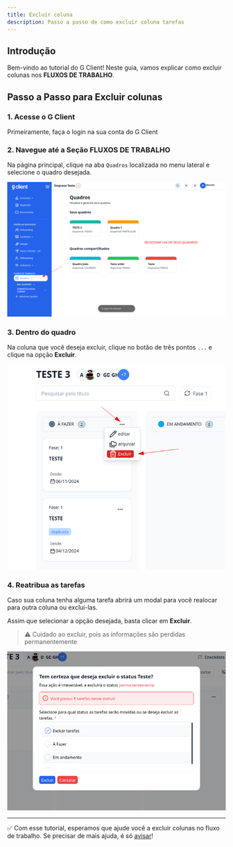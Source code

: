 ```yaml
---
title: Excluir coluna
description: Passo a passo de como excluir coluna tarefas
---
```


## Introdução

Bem-vindo ao tutorial do G Client! Neste guia, vamos explicar como excluir colunas nos **FLUXOS DE TRABALHO**.

## Passo a Passo para Excluir colunas

### 1. Acesse o G Client

Primeiramente, faça o login na sua conta do G Client

### 2. Navegue até a Seção FLUXOS DE TRABALHO

Na página principal, clique na aba `Quadros` localizada no menu lateral e selecione o quadro desejada.

![exemplo descrito acima](./img/custom-checklist/example-01.png)

### 3. Dentro do quadro

Na coluna que você deseja excluir, clique no botão de três pontos `...` e clique na opção **Excluir**.

![exemplo descrito acima](./img/remove-table/example-01.png)

### 4. Reatribua as tarefas

Caso sua coluna tenha alguma tarefa abrirá um modal para você realocar para outra coluna ou excluí-las.

Assim que selecionar a opção desejada, basta clicar em **Excluir**.

> ⚠️ Cuidado ao excluir, pois as informações são perdidas permanentemente

![exemplo descrito acima](./img/remove-table/example-02.png)

---

✅ Com esse tutorial, esperamos que ajude você a excluir colunas no fluxo de trabalho. Se precisar de mais ajuda, é só [avisar](https://api.whatsapp.com/send?phone=5544997046569&text=Preciso%20de%20ajuda%20sobre%20um%20tutorial)!
